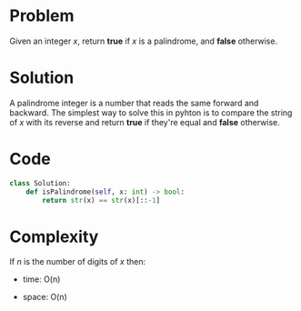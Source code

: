 # Problem
Given an integer _x_, return __true__ if _x_ is a palindrome, and __false__ otherwise.

# Solution
A palindrome integer is a number that reads the same forward and backward.
The simplest way to solve this in pyhton is to compare the string of _x_ with its reverse and return __true__ if they're equal and __false__ otherwise.

# Code
```python
class Solution:
    def isPalindrome(self, x: int) -> bool:
        return str(x) == str(x)[::-1]
```

# Complexity
If _n_ is the number of digits of _x_ then:

- time: O(n)

- space: O(n)